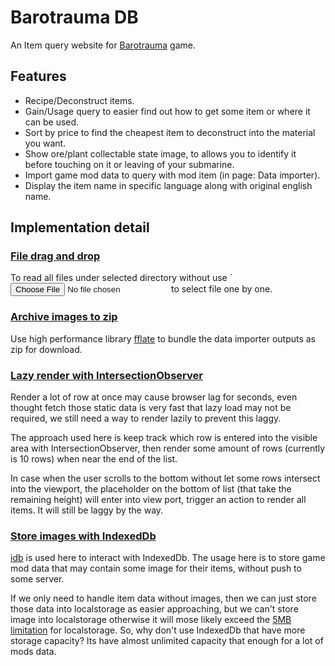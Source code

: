 # Barotrauma DB

An Item query website for [Barotrauma](https://store.steampowered.com/app/602960/Barotrauma/) game.

## Features

- Recipe/Deconstruct items.
- Gain/Usage query to easier find out how to get some item or where it can be used.
- Sort by price to find the cheapest item to deconstruct into the material you want.
- Show ore/plant collectable state image, to  allows you to identify it before touching on it or leaving of your submarine.
- Import game mod data to query with mod item (in page: Data importer).
- Display the item name in specific language along with original english name.

## Implementation detail

### [File drag and drop](https://github.com/huybn5776/barotrauma-db/tree/main/src/utils/file-utils.ts)

To read all files under selected directory without use ` <input type="file"> to select file one by one.

### [Archive images to zip](https://github.com/huybn5776/barotrauma-db/tree/main/src/components/DataImportOutput/DataImportOutput.vue)

Use high performance library [fflate](https://github.com/101arrowz/fflate) to bundle the data importer outputs as zip for download.

### [Lazy render with IntersectionObserver](https://github.com/huybn5776/barotrauma-db/tree/main/src/compositions/use-lazy-render.ts)

Render a lot of row at once may cause browser lag for seconds, even thought fetch those static data is very fast that lazy load may not be required, we still need a way to render lazily to prevent this laggy.

The approach used here is keep track which row is entered into the visible area with IntersectionObserver, then render some amount of rows (currently is 10 rows) when near the end of the list.

In case when the user scrolls to the bottom without let some rows intersect into the viewport, the placeholder on the bottom of list (that take the remaining height) will enter into view port, trigger an action to render all items. It will still be laggy by the way.

### [Store images with IndexedDb](https://github.com/huybn5776/barotrauma-db/tree/main/src/services/locale-data-source-service.ts)

[idb](https://github.com/jakearchibald/idb) is used here to interact with IndexedDb. The usage here is to store game mod data that may contain some image for their items, without push to some server.

If we only need to handle item data without images, then we can just store those data into localstorage as easier approaching, but we can't store image into localstorage otherwise it will mose likely exceed the [5MB limitation](https://developer.mozilla.org/en-US/docs/Web/API/Web_Storage_API) for localstorage. So, why don't use IndexedDb that have more storage capacity? Its have almost unlimited capacity that enough for a lot of mods data.







